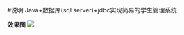 ﻿#说明
Java+数据库(sql server)+jdbc实现简易的学生管理系统

**效果图**
![][1]

[1]:https://github.com/AutuanLiu/student/blob/master/images/img1.png
